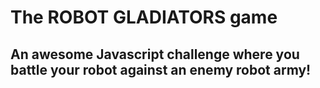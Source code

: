 # The ROBOT GLADIATORS game

## An awesome Javascript challenge where you battle your robot against an enemy robot army!
